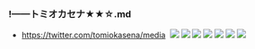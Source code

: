 ### !——トミオカセナ★★☆.md
- https://twitter.com/tomiokasena/media
![]()
![](https://pbs.twimg.com/media/EFCUzDwUEAE7H8b?format=png&name=4096x4096)
![](https://pbs.twimg.com/media/ECtySqGVAAI0xmq?format=png&name=4096x4096)
![](https://pbs.twimg.com/media/ECFaAl-U8AA2lq4?format=jpg&name=4096x4096)
![](https://pbs.twimg.com/media/EBGz9h2UIAEvps0?format=png&name=4096x4096)
![](https://pbs.twimg.com/media/D__MbNmUYAAWb3s?format=png&name=4096x4096)
![](https://pbs.twimg.com/media/D0LPlFeU8AA82Me?format=png&name=4096x4096)
![](https://pbs.twimg.com/media/DzgAwZFU8AA62t6?format=jpg&name=4096x4096)
